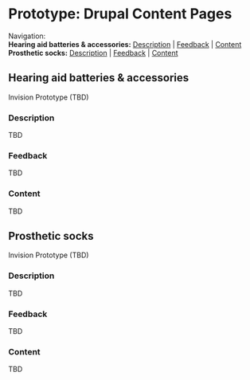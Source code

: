 # Prototype: Drupal Content Pages

Navigation: <br>
**Hearing aid batteries & accessories:** [Description](https://github.com/department-of-veterans-affairs/va.gov-team/blob/master/products/medical-device-tool/design/prototype-drupal-pages.md#description) | [Feedback](https://github.com/department-of-veterans-affairs/va.gov-team/blob/master/products/medical-device-tool/design/prototype-drupal-pages.md#feedback) | [Content](https://github.com/department-of-veterans-affairs/va.gov-team/blob/master/products/medical-device-tool/design/prototype-drupal-pages.md#content)<br>
**Prosthetic socks:** [Description](https://github.com/department-of-veterans-affairs/va.gov-team/blob/master/products/medical-device-tool/design/prototype-drupal-pages.md#description-1) | [Feedback](https://github.com/department-of-veterans-affairs/va.gov-team/blob/master/products/medical-device-tool/design/prototype-drupal-pages.md#feedback-1) | [Content](https://github.com/department-of-veterans-affairs/va.gov-team/blob/master/products/medical-device-tool/design/prototype-drupal-pages.md#content-1)

## Hearing aid batteries & accessories 
Invision Prototype (TBD)

### Description 
TBD

### Feedback 
TBD

### Content
TBD 

## Prosthetic socks 
Invision Prototype (TBD)

### Description
TBD

### Feedback 
TBD

### Content 
TBD
